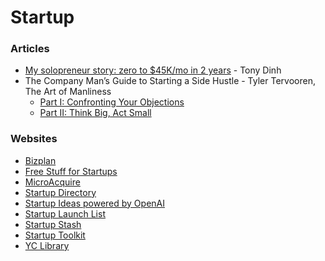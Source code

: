 # Startup

### Articles

* [My solopreneur story: zero to $45K/mo in 2 years](https://news.tonydinh.com/p/my-solopreneur-story-zero-to-45kmo) - Tony Dinh
* The Company Man’s Guide to Starting a Side Hustle - Tyler Tervooren, The Art of Manliness
  * [Part I: Confronting Your Objections](https://www.artofmanliness.com/career-wealth/career/the-company-mans-guide-to-starting-a-side-hustle-part-i-confronting-your-objections/)
  * [Part II: Think Big, Act Small](https://www.artofmanliness.com/career-wealth/career/the-company-mans-guide-to-starting-a-side-hustle-part-ii-think-big-act-small/)

### Websites

* [Bizplan](https://www.bizplan.com/)
* [Free Stuff for Startups](https://www.producthunt.com/@hnshah/collections/free-stuff-for-startups)
* [MicroAcquire](https://microacquire.com/)
* [Startup Directory](https://www.eggradients.com/startup-directory)
* [Startup Ideas powered by OpenAI](https://ideasai.com/)
* [Startup Launch List](https://startuplaunchlist.com/)
* [Startup Stash](https://startupstash.com/)
* [Startup Toolkit](https://startuptoolkit.info)
* [YC Library](https://www.ycombinator.com/library)
